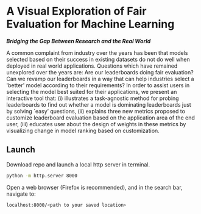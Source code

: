 

# A Visual Exploration of Fair Evaluation for Machine Learning 
***Bridging the Gap Between Research and the Real World***

A common complaint from industry over the years has been that models selected based on their success in 
existing datasets do not do well when deployed in real world applications. Questions which have remained 
unexplored over the years are: Are our leaderboards doing fair evaluation? Can we revamp our leaderboards 
in a way that can help industries select a 'better' model according to their requirements? In order to 
assist users in selecting the model best suited for their applications, we present an interactive tool 
that: (i) illustrates a task-agnostic method for probing leaderboards to find out whether a model is 
dominating leaderboards just by solving `easy’ questions, (ii) explains three new metrics proposed to 
customize leaderboard evaluation based on the application area of the end user, (iii) educates user about 
the design of weights in these metrics by visualizing change in model ranking based on customization.

## Launch

Download repo and launch a local http server in terminal.

```bash
python -m http.server 8000
```

Open a web browser (Firefox is recommended), and in the search bar, navigate to:

```bash
localhost:8000/<path to your saved location>
```
